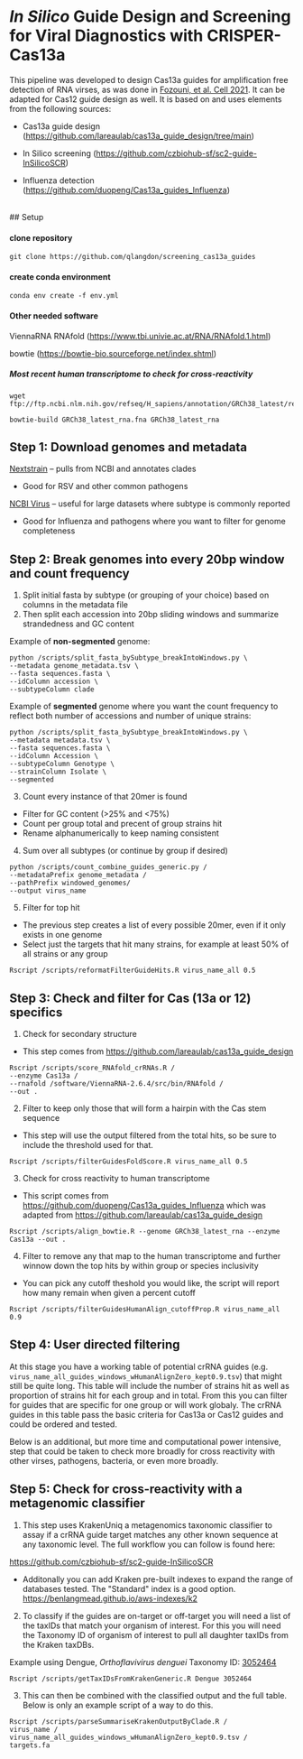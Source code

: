 # *In Silico* Guide Design and Screening for Viral Diagnostics with CRISPER-Cas13a

This pipeline was developed to design Cas13a guides for amplification free detection of RNA virses, as was done in [Fozouni, et al. Cell 2021](https://doi.org/10.1016/j.cell.2020.12.001). It can be adapted for Cas12 guide design as well. It is based on and uses elements from the following sources:

- Cas13a guide design (https://github.com/lareaulab/cas13a_guide_design/tree/main)

- In Silico screening (https://github.com/czbiohub-sf/sc2-guide-InSilicoSCR)

- Influenza detection (https://github.com/duopeng/Cas13a_guides_Influenza)

<br>
## Setup

#### clone repository
```shell
git clone https://github.com/qlangdon/screening_cas13a_guides
```

#### create conda environment
```shell
conda env create -f env.yml
```

#### Other needed software

ViennaRNA RNAfold (https://www.tbi.univie.ac.at/RNA/RNAfold.1.html)

bowtie (https://bowtie-bio.sourceforge.net/index.shtml)

##### Most recent human transcriptome to check for cross-reactivity
```
wget ftp://ftp.ncbi.nlm.nih.gov/refseq/H_sapiens/annotation/GRCh38_latest/refseq_identifiers/GRCh38_latest_rna.fna.gz

bowtie-build GRCh38_latest_rna.fna GRCh38_latest_rna
```
 


## Step 1: Download genomes and metadata

[Nextstrain](https://nextstrain.org/) – pulls from NCBI and annotates clades
- Good for RSV and other common pathogens

[NCBI Virus](https://www.ncbi.nlm.nih.gov/labs/virus/vssi/#/find-data/virus) – useful for large datasets where subtype is commonly reported
- Good for Influenza and pathogens where you want to filter for genome completeness


## Step 2: Break genomes into every 20bp window and count frequency

1. Split initial fasta by subtype (or grouping of your choice) based on columns in the metadata file
2. Then split each accession into 20bp sliding windows and summarize strandedness and GC content

Example of **non-segmented** genome:
```shell
python /scripts/split_fasta_bySubtype_breakIntoWindows.py \
--metadata genome_metadata.tsv \
--fasta sequences.fasta \
--idColumn accession \
--subtypeColumn clade
```


Example of **segmented** genome where you want the count frequency to reflect both number of accessions and number of unique strains:
```shell
python /scripts/split_fasta_bySubtype_breakIntoWindows.py \
--metadata metadata.tsv \
--fasta sequences.fasta \
--idColumn Accession \
--subtypeColumn Genotype \
--strainColumn Isolate \
--segmented
```


3. Count every instance of that 20mer is found
- Filter for GC content (>25% and <75%)
- Count per group total and precent of group strains hit
- Rename alphanumerically to keep naming consistent


4. Sum over all subtypes (or continue by group if desired)

```shell
python /scripts/count_combine_guides_generic.py /
--metadataPrefix genome_metadata /
--pathPrefix windowed_genomes/ 
--output virus_name
```

5. Filter for top hit
- The previous step creates a list of every possible 20mer, even if it only exists in one genome
- Select just the targets that hit many strains, for example at least 50% of all strains or any group

```shell
Rscript /scripts/reformatFilterGuideHits.R virus_name_all 0.5
```


## Step 3: Check and filter for Cas (13a or 12) specifics 

1. Check for secondary structure
- This step comes from https://github.com/lareaulab/cas13a_guide_design 
```
Rscript /scripts/score_RNAfold_crRNAs.R /
--enzyme Cas13a /
--rnafold /software/ViennaRNA-2.6.4/src/bin/RNAfold /
--out .
```

2. Filter to keep only those that will form a hairpin with the Cas stem sequence
- This step will use the output filtered from the total hits, so be sure to include the threshold used for that.
```
Rscript /scripts/filterGuidesFoldScore.R virus_name_all 0.5
```

3. Check for cross reactivity to human transcriptome
- This script comes from https://github.com/duopeng/Cas13a_guides_Influenza which was adapted from https://github.com/lareaulab/cas13a_guide_design
```
Rscript /scripts/align_bowtie.R --genome GRCh38_latest_rna --enzyme Cas13a --out .
``` 

4. Filter to remove any that map to the human transcriptome and further winnow down the top hits by within group or species inclusivity
- You can pick any cutoff theshold you would like, the script will report how many remain when given a percent cutoff
```
Rscript /scripts/filterGuidesHumanAlign_cutoffProp.R virus_name_all 0.9
```

## Step 4: User directed filtering

At this stage you have a working table  of potential crRNA guides (e.g. `virus_name_all_guides_windows_wHumanAlignZero_kept0.9.tsv`) that might still be quite long. This table will include the number of strains hit as well as proportion of strains hit for each group and in total. From this you can filter for guides that are specific for one group or will work globaly. The crRNA guides in this table pass the basic criteria for Cas13a or Cas12 guides and could be ordered and tested. 

Below is an additional, but more time and computational power intensive, step that could be taken to check more broadly for cross reactivity with other virses, pathogens, bacteria, or even more broadly. 

## Step 5: Check for cross-reactivity with a metagenomic classifier

1. This step uses KrakenUniq a metagenomics taxonomic classifier to assay if a crRNA guide target matches any other known sequence at any taxonomic level. The full workflow you can follow is found here:

https://github.com/czbiohub-sf/sc2-guide-InSilicoSCR

- Additonally you can add Kraken pre-built indexes to expand the range of databases tested. The "Standard" index is a good option. 
https://benlangmead.github.io/aws-indexes/k2

2. To classify if the guides are on-target or off-target you will need a list of the taxIDs that match your organism of interest. For this you will need the Taxonomy ID of  organism of interest to pull all daughter taxIDs from the Kraken taxDBs.
 
Example using Dengue, *Orthoflavivirus denguei* Taxonomy ID: [3052464](https://www.ncbi.nlm.nih.gov/Taxonomy/Browser/wwwtax.cgi?mode=Info&id=3052464&lvl=3&lin=f&keep=1&srchmode=1&unlock)
```
Rscript /scripts/getTaxIDsFromKrakenGeneric.R Dengue 3052464
```

3. This can then be combined with the classified output and the full table. Below is only an example script of a way to do this.
```
Rscript /scripts/parseSummariseKrakenOutputByClade.R /
virus_name /
virus_name_all_guides_windows_wHumanAlignZero_kept0.9.tsv /
targets.fa
```




